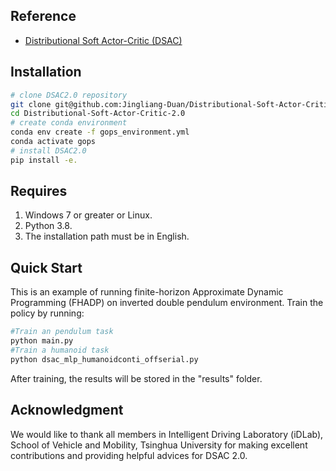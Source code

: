 ## Reference
- [Distributional Soft Actor-Critic (DSAC)](https://arxiv.org/abs/2001.02811)


## Installation
```bash
# clone DSAC2.0 repository
git clone git@github.com:Jingliang-Duan/Distributional-Soft-Actor-Critic-2.0.git
cd Distributional-Soft-Actor-Critic-2.0
# create conda environment
conda env create -f gops_environment.yml
conda activate gops
# install DSAC2.0
pip install -e.
```


## Requires
1. Windows 7 or greater or Linux.
2. Python 3.8.
3. The installation path must be in English.


## Quick Start
This is an example of running finite-horizon Approximate Dynamic Programming (FHADP) on inverted double pendulum environment. 
Train the policy by running:
```bash
#Train an pendulum task
python main.py
#Train a humanoid task
python dsac_mlp_humanoidconti_offserial.py

```
After training, the results will be stored in the "results" folder.


## Acknowledgment
We would like to thank all members in Intelligent Driving Laboratory (iDLab), School of Vehicle and Mobility, Tsinghua University for making excellent contributions and providing helpful advices for DSAC 2.0.
